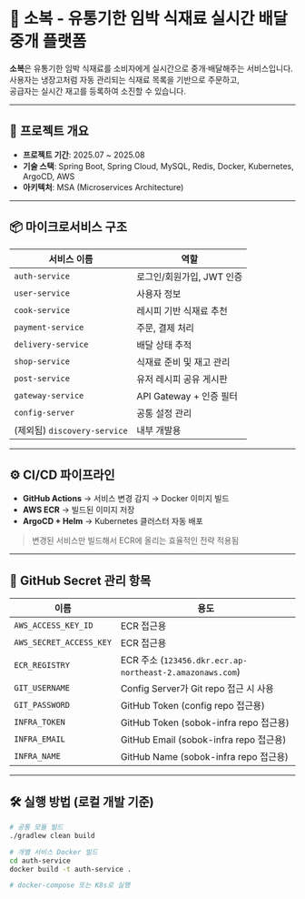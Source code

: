 # 🥬 소복 - 유통기한 임박 식재료 실시간 배달 중개 플랫폼

**소복**은 유통기한 임박 식재료를 소비자에게 실시간으로 중개·배달해주는 서비스입니다.  
사용자는 냉장고처럼 자동 관리되는 식재료 목록을 기반으로 주문하고,  
공급자는 실시간 재고를 등록하여 소진할 수 있습니다.

---

## 🚀 프로젝트 개요

- **프로젝트 기간**: 2025.07 ~ 2025.08
- **기술 스택**: Spring Boot, Spring Cloud, MySQL, Redis, Docker, Kubernetes, ArgoCD, AWS
- **아키텍처**: MSA (Microservices Architecture)

---

## 📦 마이크로서비스 구조

| 서비스 이름                     | 역할                  |
|----------------------------|---------------------|
| `auth-service`             | 로그인/회원가입, JWT 인증    |
| `user-service`             | 사용자 정보              |
| `cook-service`             | 레시피 기반 식재료 추천       |
| `payment-service`          | 주문, 결제 처리           |
| `delivery-service`         | 배달 상태 추적            |
| `shop-service`             | 식재료 준비 및 재고 관리      |
| `post-service`             | 유저 레시피 공유 게시판       |
| `gateway-service`          | API Gateway + 인증 필터 |
| `config-server`            | 공통 설정 관리            |
| (제외됨) `discovery-service` | 내부 개발용              |

---

## ⚙️ CI/CD 파이프라인

- **GitHub Actions** → 서비스 변경 감지 → Docker 이미지 빌드
- **AWS ECR** → 빌드된 이미지 저장
- **ArgoCD + Helm** → Kubernetes 클러스터 자동 배포

> 변경된 서비스만 빌드해서 ECR에 올리는 효율적인 전략 적용됨

---

## 🔐 GitHub Secret 관리 항목

| 이름 | 용도 |
|------|------|
| `AWS_ACCESS_KEY_ID` | ECR 접근용 |
| `AWS_SECRET_ACCESS_KEY` | ECR 접근용 |
| `ECR_REGISTRY` | ECR 주소 (`123456.dkr.ecr.ap-northeast-2.amazonaws.com`) |
| `GIT_USERNAME` | Config Server가 Git repo 접근 시 사용 |
| `GIT_PASSWORD` | GitHub Token (config repo 접근용) |
| `INFRA_TOKEN` | GitHub Token (sobok-infra repo 접근용) |
| `INFRA_EMAIL` | GitHub Email (sobok-infra repo 접근용) |
| `INFRA_NAME` | GitHub Name (sobok-infra repo 접근용) |

---

## 🛠️ 실행 방법 (로컬 개발 기준)

```bash
# 공통 모듈 빌드
./gradlew clean build

# 개별 서비스 Docker 빌드
cd auth-service
docker build -t auth-service .

# docker-compose 또는 K8s로 실행
